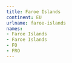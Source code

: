 ```yaml
---
title: Faroe Islands
continent: EU
urlname: faroe-islands
names:
- Faroe Islands
- Faroe Islands
- FO
- FRO
---
```


